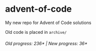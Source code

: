 # advent-of-code

My new repo for Advent of Code solutions

Old code is placed in `archive/`

###### Old progress: 236* | New progress: 36*
